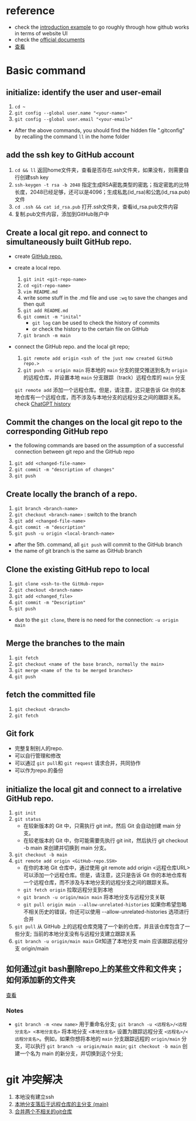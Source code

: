 # reference
- check the [introduction example](https://docs.github.com/en/get-started/quickstart/hello-world) to go roughly through how github works in terms of website UI
- check the [official documents](https://docs.github.com/en/get-started/using-git/about-git#example-contribute-to-an-existing-repository)
- [查看](https://git.scc.kit.edu/AIL/ail/-/wikis/Infrastructure/Software/Git/Git-AIL-Development-Workflow)

# Basic command
## initialize: identify the user and user-email
1. `cd ~`
2. `git config --global user.name "<your-name>"`
3. `git config --global user.email "<your-email>"`
- After the above commands, you should find the hidden file ".gitconfig" by recalling the command `ll` in the home folder

## add the ssh key to GitHub account
1. `cd && ll` 返回home文件夹，查看是否存在.ssh文件夹，如果没有，则需要自行创建ssh key
2. `ssh-keygen -t rsa -b 2048` 指定生成RSA密匙类型的密匙；指定密匙的比特长度，2048已经足够，还可以是4096；生成私匙(id_rsa)和公匙(id_rsa.pub)文件
3. `cd .ssh && cat id_rsa.pub` 打开.ssh文件夹，查看id_rsa.pub文件内容
4. 复制.pub文件内容，添加到GitHub账户中

## Create a local git repo. and connect to simultaneously built GitHub repo.
- create [GitHub repo.](https://docs.github.com/en/get-started/quickstart/create-a-repo?tool=webui)
- create a local repo.
  1. `git init <git-repo-name>`
  2. `cd <git-repo-name>`
  3. `vim README.md`
  4. write some stuff in the .md file and use `:wq` to save the changes and then quit
  5. `git add README.md`
  6. `git commit -m "inital"`
     - `git log` can be used to check the history of commits
     - or check the history to the certain file on GitHub
  8. `git branch -m main`
- connect the GitHub repo. and the local git repo; 
  1. `git remote add origin <ssh of the just now created GitHub repo.>`
  2. `git push -u origin main` 将本地的 `main` 分支的提交推送到名为 `origin` 的远程仓库，并设置本地 `main` 分支跟踪（track）远程仓库的 `main` 分支

  `git remote add` 添加一个远程仓库。但是，请注意，这只是告诉 Git 你的本地仓库有一个远程仓库，而不涉及与本地分支的远程分支之间的跟踪关系。check [ChatGPT history](https://chat.openai.com/share/eae04fb6-8c31-4458-ad06-551ac8c03b56)
## Commit the changes on the local git repo to the corresponding GitHub repo
- the following commands are based on the assumption of a successful connection between git repo and the GitHub repo
1. `git add <changed-file-name>`
2. `git commit -m "description of changes"`
3. `git push`

## Create locally the branch of a repo.
1. `git branch <branch-name>`
2. `git checkout <branch-name>` : switch to the branch
3. `git add <changed-file-name>`
4. `git commit -m "description"`
5. `git push -u origin <local-branch-name>`
- after the 5th. command, all `git push` will commit to the GitHub branch
- the name of git branch is the same as GitHub branch

## Clone the existing GitHub repo to local
1. `git clone <ssh-to-the GitHub-repo>`
2. `git checkout <branch-name>`
3. `git add <changed_file>`
4. `git commit -m "Description"`
5. `git push`
- due to the `git clone`, there is no need for the connection: `-u origin main`

## Merge the branches to the main 
1. `git fetch`
2. `git checkout <name of the base branch, normally the main>`
3. `git merge <name of the to be merged branches>`
4. `git push`

## fetch the committed file
1. `git checkout <branch>`
2. `git fetch`

## Git fork
- 完整复制别人的repo.
- 可以自行管理和修改
- 可以通过 `git pull`和 `git request` 请求合并，共同协作
- 可以作为repo.的备份

## initialize the local git and connect to a irrelative GitHub repo.
1. `git init`
2. `git status`
   - 在较新版本的 Git 中，只需执行 git init，然后 Git 会自动创建 main 分支。
   - 在较老版本的 Git 中，你可能需要先执行 git init，然后执行 git checkout -b main 来创建并切换到 main 分支。
3. `git checkout -b main`
4. `git remote add origin <GitHub-repo.SSH>`
   - 在你的本地 Git 仓库中，通过使用 git remote add origin <远程仓库URL> 可以添加一个远程仓库。但是，请注意，这只是告诉 Git 你的本地仓库有一个远程仓库，而不涉及与本地分支的远程分支之间的跟踪关系。
   - `git fetch origin` 拉取远程分支到本地
   - `git branch -u origin/main main` 将本地分支与远程分支关联
   - `git pull origin main --allow-unrelated-histories` 如果你希望忽略不相关历史的错误，你还可以使用 --allow-unrelated-histories 选项进行合并
5. `git pull` 从 GitHub 上的远程仓库克隆了一个新的仓库，并且该仓库包含了一些分支; 当前的本地分支没有与远程分支建立跟踪关系
6. `git branch -u origin/main main` Git知道了本地分支 main 应该跟踪远程分支 origin/main

## 如何通过git bash删除repo上的某些文件和文件夹；如何添加新的文件夹
[查看](https://chat.openai.com/share/ed4bcacd-ba23-4749-9e7e-c487298a7287)

### Notes
- `git branch -m <new name>` 用于重命名分支; `git branch -u <远程名>/<远程分支名> <本地分支名>` 将本地分支 `<本地分支名>` 设置为跟踪远程分支 `<远程名>/<远程分支名>`。例如，如果你想将本地的 `main` 分支跟踪远程的 `origin/main` 分支，可以执行 `git branch -u origin/main main`; `git checkout -b main` 创建一个名为 main 的新分支，并切换到这个分支;

# git 冲突解决
1. 本地没有建立ssh
2. [本地分支落后于远程仓库的主分支 (main)](https://chat.openai.com/share/7ba82828-72a9-486d-b80e-690bdcd0ea15)
3. [合并两个不相关的git仓库](https://chat.openai.com/share/82a06790-4d4a-4893-81f0-ec233de24a28)
